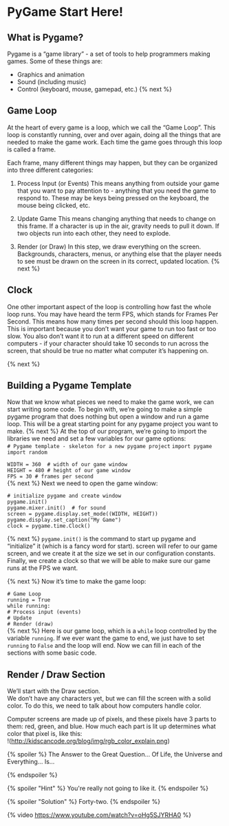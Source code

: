 # PyGame Start Here!
## What is Pygame?
Pygame is a “game library” - a set of tools to help programmers making games. Some of these things are:  

- Graphics and animation
- Sound (including music)
- Control (keyboard, mouse, gamepad, etc.)
{% next %}
## Game Loop
At the heart of every game is a loop, which we call the “Game Loop”. This loop is constantly running, over and over again, doing all the things that are needed to make the game work. Each time the game goes through this loop is called a frame.  

Each frame, many different things may happen, but they can be organized into three different categories:

1. Process Input (or Events)
This means anything from outside your game that you want to pay attention to - anything that you need the game to respond to. These may be keys being pressed on the keyboard, the mouse being clicked, etc.

2. Update Game
This means changing anything that needs to change on this frame. If a character is up in the air, gravity needs to pull it down. If two objects run into each other, they need to explode.

3. Render (or Draw)
In this step, we draw everything on the screen. Backgrounds, characters, menus, or anything else that the player needs to see must be drawn on the screen in its correct, updated location.
{% next %}

## Clock
One other important aspect of the loop is controlling how fast the whole loop runs. You may have heard the term FPS, which stands for Frames Per Second. This means how many times per second should this loop happen. This is important because you don’t want your game to run too fast or too slow. You also don’t want it to run at a different speed on different computers - if your character should take 10 seconds to run across the screen, that should be true no matter what computer it’s happening on.


{% next %}
## Building a Pygame Template
Now that we know what pieces we need to make the game work, we can start writing some code. To begin with, we’re going to make a simple pygame program that does nothing but open a window and run a game loop. This will be a great starting point for any pygame project you want to make.
{% next %}
At the top of our program, we’re going to import the libraries we need and set a few variables for our game options:  
`# Pygame template - skeleton for a new pygame project`
`import pygame`
`import random`

`WIDTH = 360  # width of our game window`  
`HEIGHT = 480 # height of our game window`  
`FPS = 30 # frames per second `  
{% next %}
Next we need to open the game window:  

`# initialize pygame and create window`  
`pygame.init()`  
`pygame.mixer.init()  # for sound`  
`screen = pygame.display.set_mode((WIDTH, HEIGHT))`  
`pygame.display.set_caption("My Game")`  
`clock = pygame.time.Clock()`  

{% next %}
`pygame.init()` is the command to start up pygame and “initialize” it (which is a fancy word for start). screen will refer to our game screen, and we create it at the size we set in our configuration constants. Finally, we create a clock so that we will be able to make sure our game runs at the FPS we want.

{% next %}
Now it’s time to make the game loop:

`# Game Loop`  
`running = True`  
`while running:`  
    `# Process input (events)`  
    `# Update`  
    `# Render (draw)`  
{% next %}
Here is our game loop, which is a `while` loop controlled by the variable `running`. If we ever want the game to end, we just have to set `running` to `False` and the loop will end. Now we can fill in each of the sections with some basic code.

## Render / Draw Section
We’ll start with the Draw section.  
We don’t have any characters yet, but we can fill the screen with a solid color. To do this, we need to talk about how computers handle color.

Computer screens are made up of pixels, and these pixels have 3 parts to them: red, green, and blue. How much each part is lit up determines what color that pixel is, like this:  
!(http://kidscancode.org/blog/img/rgb_color_explain.png)

{% spoiler %} The Answer to the Great Question... Of Life, the Universe and Everything... Is...

{% endspoiler %}

{% spoiler "Hint" %} You're really not going to like it. {% endspoiler %}

{% spoiler "Solution" %} Forty-two. {% endspoiler %}

{% video https://www.youtube.com/watch?v=oHg5SJYRHA0 %}
